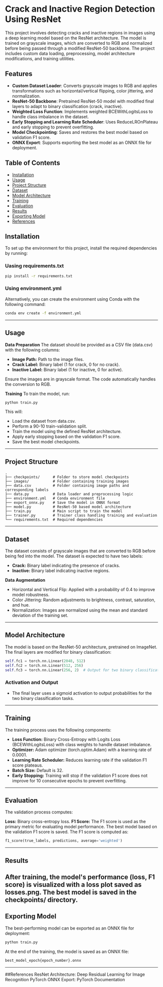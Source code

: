 # Crack and Inactive Region Detection Using ResNet

This project involves detecting cracks and inactive regions in images using a deep learning model based on the ResNet architecture. The model is trained on grayscale images, which are converted to RGB and normalized before being passed through a modified ResNet-50 backbone. The project includes custom data loading, preprocessing, model architecture modifications, and training utilities.

## Features

- **Custom Dataset Loader**: Converts grayscale images to RGB and applies transformations such as horizontal/vertical flipping, color jittering, and normalization.
- **ResNet-50 Backbone**: Pretrained ResNet-50 model with modified final layers to adapt to binary classification (crack, inactive).
- **Weighted Loss Function**: Implements weighted BCEWithLogitsLoss to handle class imbalance in the dataset.
- **Early Stopping and Learning Rate Scheduler**: Uses ReduceLROnPlateau and early stopping to prevent overfitting.
- **Model Checkpointing**: Saves and restores the best model based on validation F1 score.
- **ONNX Export**: Supports exporting the best model as an ONNX file for deployment.

## Table of Contents

- [Installation](#installation)
- [Usage](#usage)
- [Project Structure](#project-structure)
- [Dataset](#dataset)
- [Model Architecture](#model-architecture)
- [Training](#training)
- [Evaluation](#evaluation)
- [Results](#results)
- [Exporting Model](#exporting-model)
- [References](#references)

## Installation

To set up the environment for this project, install the required dependencies by running:

### Uasing requirements.txt
```bash
pip install -r requirements.txt
```
### Using environment.yml
Alternatively, you can create the environment using Conda with the following command:

```bash
conda env create -f environment.yml
```

---
## Usage
**Data Preparation**
The dataset should be provided as a CSV file (data.csv) with the following columns:

- **Image Path:** Path to the image files.
- **Crack Label:** Binary label (1 for crack, 0 for no crack).
- **Inactive Label:** Binary label (1 for inactive, 0 for active).

Ensure the images are in grayscale format. The code automatically handles the conversion to RGB.


**Training**
To train the model, run:

```bash
python train.py
```
This will:

- Load the dataset from data.csv.
- Perform a 90-10 train-validation split.
- Train the model using the defined ResNet architecture.
- Apply early stopping based on the validation F1 score.
- Save the best model checkpoints.


---
## Project Structure
```plaintext
.
├── checkpoints/      # Folder to store model checkpoints
├── images/           # Folder containing training images
├── data.csv          # Folder containing image paths and corresponding labels
├── data.py           # Data loader and preprocessing logic
├── environment.yml   # Conda environment file
├── export_onnx.py    # Save the model in ONNX format
├── model.py          # ResNet-50 based model architecture
├── train.py          # Main script to train the model
├── trainer.py        # Trainer class handling training and evaluation
└── requirements.txt  # Required dependencies
```
---
## Dataset
The dataset consists of grayscale images that are converted to RGB before being fed into the model. The dataset is expected to have two labels:

- **Crack:** Binary label indicating the presence of cracks.
- **Inactive:** Binary label indicating inactive regions.

**Data Augmentation**
- Horizontal and Vertical Flip: Applied with a probability of 0.4 to improve model robustness.
- Color Jittering: Random adjustments to brightness, contrast, saturation, and hue.
- Normalization: Images are normalized using the mean and standard deviation of the training set.

---
## Model Architecture
The model is based on the ResNet-50 architecture, pretrained on ImageNet. The final layers are modified for binary classification:

```python
self.fc1 = torch.nn.Linear(2048, 512)
self.fc2 = torch.nn.Linear(512, 256)
self.fc3 = torch.nn.Linear(256, 2)  # Output for two binary classification tasks
```
### **Activation and Output**
- The final layer uses a sigmoid activation to output probabilities for the two binary classification tasks.
---
## Training
The training process uses the following components:
- **Loss Function:** Binary Cross-Entropy with Logits Loss (BCEWithLogitsLoss) with class weights to handle dataset imbalance.
- **Optimizer:** Adam optimizer (torch.optim.Adam) with a learning rate of 0.0001.
- **Learning Rate Scheduler:** Reduces learning rate if the validation F1 score plateaus.
- **Batch Size:** Default is 32.
- **Early Stopping:** Training will stop if the validation F1 score does not improve for 10 consecutive epochs to prevent overfitting.

---
## Evaluation
The validation process computes:

**Loss:** Binary cross-entropy loss.
**F1 Score:** The F1 score is used as the primary metric for evaluating model performance.
The best model based on the validation F1 score is saved. The F1 score is computed as:

```python
f1_score(true_labels, predictions, average='weighted')
```
---
## Results
After training, the model's performance (loss, F1 score) is visualized with a loss plot saved as losses.png. The best model is saved in the checkpoints/ directory.
---
## Exporting Model
The best-performing model can be exported as an ONNX file for deployment:

```bash
python train.py
```
At the end of the training, the model is saved as an ONNX file:

```bash
best_model_epoch{epoch_number}.onnx
```
---
##References
ResNet Architecture: Deep Residual Learning for Image Recognition
PyTorch ONNX Export: PyTorch Documentation

